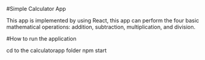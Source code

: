 #Simple Calculator App

This app is implemented by using React, this app can perform the four basic mathematical operations: addition, subtraction, multiplication, and division.


#How to run the application

cd to the calculatorapp folder
npm start

